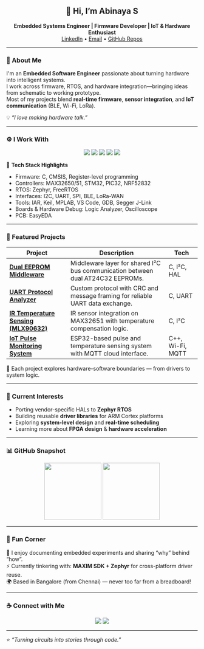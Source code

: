 <!-- README.md for Abunique -->

<h2 align="center">👋 Hi, I’m Abinaya S</h2>
<p align="center">
  <b>Embedded Systems Engineer | Firmware Developer | IoT & Hardware Enthusiast</b><br>
  <a href="https://www.linkedin.com/in/abinaya-s-a27860122/">LinkedIn</a> •
  <a href="mailto:abinayavijayselvan3151996@gmail.com">Email</a> •
  <a href="https://github.com/Abunique?tab=repositories">GitHub Repos</a>
</p>

---

### 🧠 About Me  
I'm an **Embedded Software Engineer** passionate about turning hardware into intelligent systems.  
I work across firmware, RTOS, and hardware integration—bringing ideas from schematic to working prototype.  
Most of my projects blend **real-time firmware**, **sensor integration**, and **IoT communication** (BLE, Wi-Fi, LoRa).  

💡 *“I love making hardware talk.”*

---

### ⚙️ I Work With  
<p align="center">
  <img src="https://img.shields.io/badge/C-00599C?style=for-the-badge&logo=c&logoColor=white"/>
  <img src="https://img.shields.io/badge/ARM%20Cortex-M4-0091BD?style=for-the-badge&logo=arm&logoColor=white"/>
  <img src="https://img.shields.io/badge/RTOS-Zephyr%20%7C%20FreeRTOS-563D7C?style=for-the-badge"/>
  <img src="https://img.shields.io/badge/UART%20%7C%20I2C%20%7C%20SPI-333333?style=for-the-badge"/>
  <img src="https://img.shields.io/badge/Embedded%20C%20%7C%20Driver%20Dev-FF6F00?style=for-the-badge"/>
</p>

🧩 **Tech Stack Highlights**  
- Firmware: C, CMSIS, Register-level programming  
- Controllers: MAX32650/51, STM32, PIC32, NRF52832  
- RTOS: Zephyr, FreeRTOS  
- Interfaces: I2C, UART, SPI, BLE, LoRa-WAN  
- Tools: IAR, Keil, MPLAB, VS Code, GDB, Segger J-Link  
- Boards & Hardware Debug: Logic Analyzer, Oscilloscope  
- PCB: EasyEDA  

---

### 🚀 Featured Projects  
| Project | Description | Tech |
|----------|--------------|------|
| [**Dual EEPROM Middleware**](https://github.com/Abunique) | Middleware layer for shared I²C bus communication between dual AT24C32 EEPROMs. | C, I²C, HAL |
| [**UART Protocol Analyzer**](https://github.com/Abunique) | Custom protocol with CRC and message framing for reliable UART data exchange. | C, UART |
| [**IR Temperature Sensing (MLX90632)**](https://github.com/Abunique) | IR sensor integration on MAX32651 with temperature compensation logic. | C, I²C |
| [**IoT Pulse Monitoring System**](https://github.com/Abunique) | ESP32-based pulse and temperature sensing system with MQTT cloud interface. | C++, Wi-Fi, MQTT |

🧠 Each project explores hardware-software boundaries — from drivers to system logic.

---

### 🧩 Current Interests
- Porting vendor-specific HALs to **Zephyr RTOS**
- Building reusable **driver libraries** for ARM Cortex platforms  
- Exploring **system-level design** and **real-time scheduling**
- Learning more about **FPGA design** & **hardware acceleration**

---

### 📊 GitHub Snapshot
<p align="center">
  <img src="https://github-readme-stats.vercel.app/api?username=Abunique&show_icons=true&theme=tokyonight" height="150"/>
  <img src="https://github-readme-stats.vercel.app/api/top-langs/?username=Abunique&layout=compact&theme=tokyonight" height="150"/>
</p>

---

### 🧾 Fun Corner
💬 I enjoy documenting embedded experiments and sharing “why” behind “how”.  
⚡ Currently tinkering with: **MAXIM SDK + Zephyr** for cross-platform driver reuse.  
🌍 Based in Bangalore (from Chennai) — never too far from a breadboard!

---

### ☕ Connect with Me
<p align="center">
  <a href="https://www.linkedin.com/in/abinaya-s-a27860122/"><img src="https://img.shields.io/badge/LinkedIn-Abinaya%20S-blue?style=for-the-badge&logo=linkedin"/></a>
  <a href="mailto:abinayavijayselvan3151996@gmail.com"><img src="https://img.shields.io/badge/Email-abinayavijayselvan3151996%40gmail.com-red?style=for-the-badge&logo=gmail&logoColor=white"/></a>
</p>

---

⭐ *“Turning circuits into stories through code.”*
